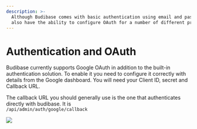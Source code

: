 ```yaml
---
description: >-
  Although Budibase comes with basic authentication using email and password you
  also have the ability to configure OAuth for a number of different providers.
---
```


# Authentication and OAuth

Budibase currently supports Google OAuth in addition to the built-in authentication solution. To enable it you need to configure it correctly with details from the Google dashboard. You will need your Client ID, secret and Callback URL.

The callback URL you should generally use is the one that authenticates directly with budibase. It is  
 `/api/admin/auth/google/callback`

![](../.gitbook/assets/auth.png)

